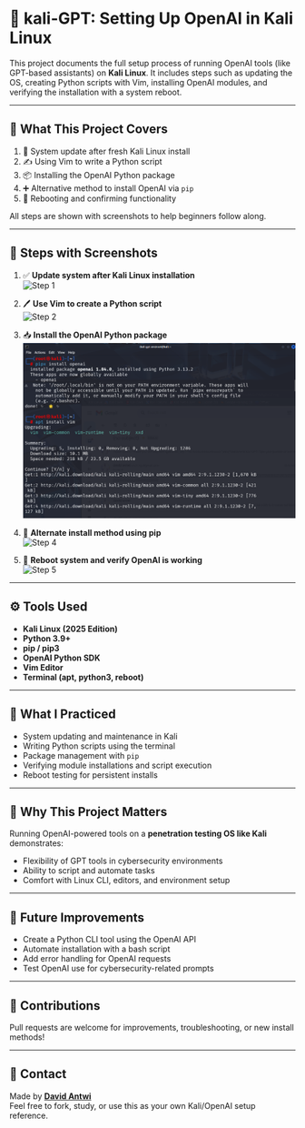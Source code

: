# 🐉 kali-GPT: Setting Up OpenAI in Kali Linux

This project documents the full setup process of running OpenAI tools (like GPT-based assistants) on **Kali Linux**. It includes steps such as updating the OS, creating Python scripts with Vim, installing OpenAI modules, and verifying the installation with a system reboot.

---

## 🔧 What This Project Covers

1. 🔄 System update after fresh Kali Linux install
2. ✍️ Using Vim to write a Python script
3. 📦 Installing the OpenAI Python package
4. ➕ Alternative method to install OpenAI via `pip`
5. 🔁 Rebooting and confirming functionality

All steps are shown with screenshots to help beginners follow along.

---

## 📸 Steps with Screenshots

1. ✅ **Update system after Kali Linux installation**  
   ![Step 1](./1.%20Update%20after%20installing%20kali%20linux....png)

2. 🖊️ **Use Vim to create a Python script**  
   ![Step 2](./2.%20Use%20vim%20editor%20to%20create%20pytho....png)

3. 📥 **Install the OpenAI Python package**  
   ![Step 3](./3.%20Install%20openai.png)

4. 🔁 **Alternate install method using pip**  
   ![Step 4](./4.%20Another%20way%20to%20install%20open%20ai%20i....png)

5. 🚀 **Reboot system and verify OpenAI is working**  
   ![Step 5](./5.%20Reboot%20system%20and%20start%20playin....png)

---

## ⚙️ Tools Used

- **Kali Linux (2025 Edition)**
- **Python 3.9+**
- **pip / pip3**
- **OpenAI Python SDK**
- **Vim Editor**
- **Terminal (apt, python3, reboot)**

---

## 🧠 What I Practiced

- System updating and maintenance in Kali
- Writing Python scripts using the terminal
- Package management with `pip`
- Verifying module installations and script execution
- Reboot testing for persistent installs

---

## 📌 Why This Project Matters

Running OpenAI-powered tools on a **penetration testing OS like Kali** demonstrates:
- Flexibility of GPT tools in cybersecurity environments
- Ability to script and automate tasks
- Comfort with Linux CLI, editors, and environment setup

---

## 🚀 Future Improvements

- Create a Python CLI tool using the OpenAI API
- Automate installation with a bash script
- Add error handling for OpenAI requests
- Test OpenAI use for cybersecurity-related prompts

---

## 🤝 Contributions

Pull requests are welcome for improvements, troubleshooting, or new install methods!

---

## 📧 Contact

Made by **[David Antwi](https://github.com/antwiboasiako1)**  
Feel free to fork, study, or use this as your own Kali/OpenAI setup reference.

